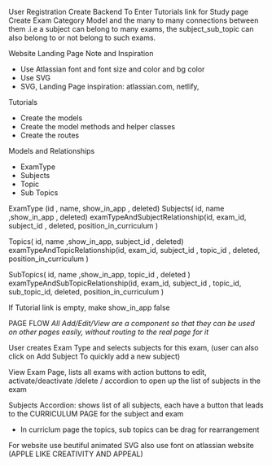User Registration
Create Backend To Enter Tutorials link  for Study page
Create Exam Category Model and the many to many connections between them .i.e a subject can belong to many exams, the subject_sub_topic can also belong to or not belong to such exams.





Website Landing Page Note and Inspiration
- Use Atlassian font and font size and color and bg color
- Use SVG
- SVG, Landing Page inspiration: atlassian.com, netlify, 










Tutorials 
- Create the models
- Create the model methods and helper classes
- Create the routes

Models and Relationships
- ExamType
- Subjects
- Topic
- Sub Topics

ExamType (id , name,  show_in_app , deleted)
Subjects( id, name ,show_in_app , deleted)
examTypeAndSubjectRelationship(id, exam_id, subject_id , deleted, position_in_curriculum )


Topics( id, name ,show_in_app, subject_id , deleted)
examTypeAndTopicRelationship(id, exam_id, subject_id , topic_id , deleted, position_in_curriculum  )

SubTopics( id, name ,show_in_app, topic_id , deleted )
examTypeAndSubTopicRelationship(id, exam_id, subject_id , topic_id, sub_topic_id, deleted, position_in_curriculum )


If Tutorial link is empty, make show_in_app false

PAGE FLOW
_All Add/Edit/View are a component so that they can be used on other pages easily, without routing to the real page for it_

User creates Exam Type and selects subjects for this exam, (user can also click on Add Subject To quickly add a new subject)

View Exam Page, lists all exams with action buttons to edit, activate/deactivate /delete / accordion to open up the list of subjects in the exam

Subjects Accordion: shows list of all subjects, each have a button that leads to the CURRICULUM PAGE for the subject and exam



- In curriclum page the topics, sub topics can be drag for rearrangement 


 For website use beutiful animated SVG also use font on  atlassian website
 (APPLE LIKE CREATIVITY AND APPEAL)
